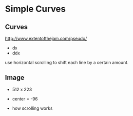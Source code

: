 # Simple Curves

## Curves
http://www.extentofthejam.com/pseudo/

* dx
* ddx

use horizontal scrolling to shift each line by a certain amount.


## Image 
* 512 x 223
* center = -96

* how scrolling works

